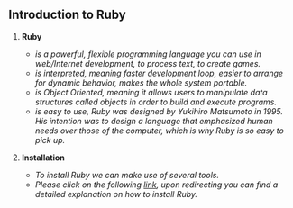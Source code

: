 ## Introduction to Ruby
1. **Ruby**
	* *is a powerful, flexible programming language you can use in web/Internet development, to process text, to create games.*
	* *is interpreted, meaning faster development loop, easier to arrange for dynamic behavior, makes the whole system portable.*
	* *is Object Oriented, meaning it allows users to manipulate data structures called objects in order to build and execute programs.*
	* *is easy to use, Ruby was designed by Yukihiro Matsumoto in 1995. His intention was to design a language that emphasized human needs over those of the computer, which is why Ruby is so easy to pick up.*

2. **Installation**
	* *To install Ruby we can make use of several tools.*
	* *Please click on the following [link](https://www.ruby-lang.org/en/documentation/installation/), upon redirecting you can find a detailed explanation on how to install Ruby.*
 